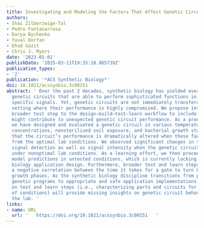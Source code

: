 ```yaml
---
title: Investigating and Modeling the Factors That Affect Genetic Circuit Performance
authors:
- Shai Zilberzwige-Tal
- Pedro Fontanarrosa
- Darya Bychenko
- Yuval Dorfan
- Ehud Gazit
- Chris J. Myers
date: '2023-01-01'
publishDate: '2025-03-11T19:35:18.865739Z'
publication_types:
- '2'
publication: '*ACS Synthetic Biology*'
doi: 10.1021/acssynbio.3c00151
abstract: ' Over the past 2 decades, synthetic biology has yielded ever more complex
  genetic circuits that are able to perform sophisticated functions in response to
  specific signals. Yet, genetic circuits are not immediately transferable to an outside-the-lab
  setting where their performance is highly compromised. We propose introducing a
  broader test step to the design–build–test–learn workflow to include factors that
  might contribute to unexpected genetic circuit performance. As a proof of concept,
  we have designed and evaluated a genetic circuit in various temperatures, inducer
  concentrations, nonsterilized soil exposure, and bacterial growth stages. We determined
  that the circuit’s performance is dramatically altered when these factors differ
  from the optimal lab conditions. We observed significant changes in the time for
  signal detection as well as signal intensity when the genetic circuit was tested
  under nonoptimal lab conditions. As a learning effort, we then proceeded to generate
  model predictions in untested conditions, which is currently lacking in synthetic
  biology application design. Furthermore, broader test and learn steps uncovered
  a negative correlation between the time it takes for a gate to turn ON and the bacterial
  growth phases. As the synthetic biology discipline transitions from proof-of-concept
  genetic programs to appropriate and safe application implementations, more emphasis
  on test and learn steps (i.e., characterizing parts and circuits for a broad range
  of conditions) will provide missing insights on genetic circuit behavior outside
  the lab. '
links:
- name: URL
  url: '   https://doi.org/10.1021/acssynbio.3c00151   '
---
```

